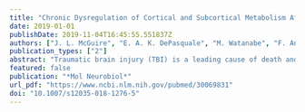 ```yaml
---
title: "Chronic Dysregulation of Cortical and Subcortical Metabolism After Experimental Traumatic Brain Injury"
date: 2019-01-01
publishDate: 2019-11-04T16:45:55.551837Z
authors: ["J. L. McGuire", "E. A. K. DePasquale", "M. Watanabe", "F. Anwar", "L. B. Ngwenya", "G. Atluri", "L. E. Romick-Rosendale", "R. E. McCullumsmith", "N. K. Evanson"]
publication_types: ["2"]
abstract: "Traumatic brain injury (TBI) is a leading cause of death and long-term disability worldwide. Although chronic disability is common after TBI, effective treatments remain elusive and chronic TBI pathophysiology is not well understood. Early after TBI, brain metabolism is disrupted due to unregulated ion release, mitochondrial damage, and interruption of molecular trafficking. This metabolic disruption causes at least part of the TBI pathology. However, it is not clear how persistent or pervasive metabolic injury is at later stages of injury. Using untargeted (1)H-NMR metabolomics, we examined ex vivo hippocampus, striatum, thalamus, frontal cortex, and brainstem tissue in a rat lateral fluid percussion model of chronic brain injury. We found altered tissue concentrations of metabolites in the hippocampus and thalamus consistent with dysregulation of energy metabolism and excitatory neurotransmission. Furthermore, differential correlation analysis provided additional evidence of metabolic dysregulation, most notably in brainstem and frontal cortex, suggesting that metabolic consequences of injury are persistent and widespread. Interestingly, the patterns of network changes were region-specific. The individual metabolic signatures after injury in different structures of the brain at rest may reflect different compensatory mechanisms engaged to meet variable metabolic demands across brain regions."
featured: false
publication: "*Mol Neurobiol*"
url_pdf: "https://www.ncbi.nlm.nih.gov/pubmed/30069831"
doi: "10.1007/s12035-018-1276-5"
---
```


